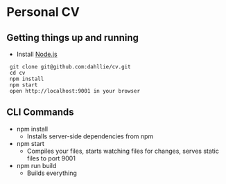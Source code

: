 # Personal CV

## Getting things up and running
- Install [Node.js](http://nodejs.org)

```
 git clone git@github.com:dahllie/cv.git
 cd cv
 npm install
 npm start
 open http://localhost:9001 in your browser
```

## CLI Commands
* npm install
    * Installs server-side dependencies from npm
* npm start
    * Compiles your files, starts watching files for changes, serves static files to port 9001
* npm run build
    * Builds everything
